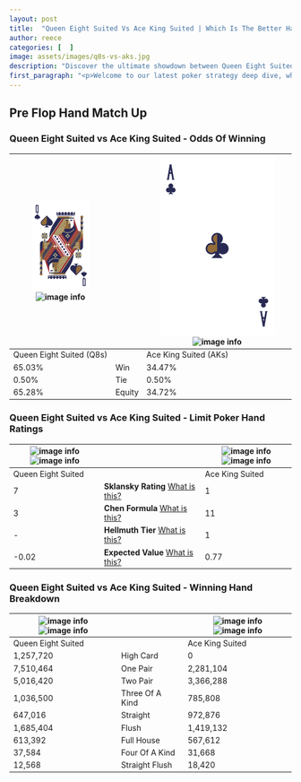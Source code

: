 ```yaml
---
layout: post
title:  "Queen Eight Suited Vs Ace King Suited | Which Is The Better Hand In Poker? A Complete Guide"
author: reece
categories: [  ]
image: assets/images/q8s-vs-aks.jpg
description: "Discover the ultimate showdown between Queen Eight Suited and Ace King Suited in poker! Uncover the odds, strategies, and scenarios where one hand triumphs over the other. Get ready to up your poker game with this thrilling analysis."
first_paragraph: "<p>Welcome to our latest poker strategy deep dive, where we're pitting two distinct hands against each other in a high-stakes showdown: Queen Eight Suited vs Ace King Suited.</p><p>In the dynamic world of poker, every decision counts, and knowing which hand holds the upper hand is key to your success at the table.</p><p>In this article, we'll dissect these two hands, explore the scenarios where one dominates the other, and equip you with the knowledge to make strategic choices that can tip the odds in your favor.</p><p>Get ready to unravel the intriguing dynamics of these poker hands and elevate your game to new heights.</p>"
---
```




[comment]: # (sp0)

## Pre Flop Hand Match Up

<div class="table hand-ratings" markdown="1"> 



### Queen Eight Suited vs Ace King Suited - Odds Of Winning


    
| ![image info](assets/images/hand1/Q.png) ![image info](assets/images/hand1/8s.png) |  | ![image info](assets/images/hand2/A.png) ![image info](assets/images/hand2/ks.png) |
| -------- | -------- | -------- |
| Queen Eight Suited (Q8s) |  | Ace King Suited (AKs) |
| 65.03% | Win | 34.47% |
| 0.50% | Tie | 0.50% |
| 65.28% | Equity | 34.72% |




[comment]: # (sp1)



### Queen Eight Suited vs Ace King Suited - Limit Poker Hand Ratings


    
| ![image info](https://www.riverpairs.com/assets/images/hand1/Q.png) ![image info](https://www.riverpairs.com/assets/images/hand1/8s.png) |  | ![image info](https://www.riverpairs.com/assets/images/hand2/A.png) ![image info](https://www.riverpairs.com/assets/images/hand2/ks.png) |
| -------- | -------- | -------- |
| Queen Eight Suited |  | Ace King Suited |
| 7 | **Sklansky Rating** [What is this?](/sklansky-rating-explained) | 1 |
| 3 | **Chen Formula** [What is this?](/chen-formula-explained) | 11 |
| - | **Hellmuth Tier** [What is this?](/Hellmuth-tier-explained) | 1 |
| -0.02 | **Expected Value** [What is this?](/expected-value-explained) | 0.77 |




[comment]: # (sp2)



### Queen Eight Suited vs Ace King Suited - Winning Hand Breakdown


    
| ![image info](https://www.riverpairs.com/assets/images/hand1/Q.png) ![image info](https://www.riverpairs.com/assets/images/hand1/8s.png) |  | ![image info](https://www.riverpairs.com/assets/images/hand2/A.png) ![image info](https://www.riverpairs.com/assets/images/hand2/ks.png) |
| -------- | -------- | -------- |
| Queen Eight Suited |  | Ace King Suited |
| 1,257,720 | High Card | 0 |
| 7,510,464 | One Pair | 2,281,104 |
| 5,016,420 | Two Pair | 3,366,288 |
| 1,036,500 | Three Of A Kind | 785,808 |
| 647,016 | Straight | 972,876 |
| 1,685,404 | Flush | 1,419,132 |
| 613,392 | Full House | 567,612 |
| 37,584 | Four Of A Kind | 31,668 |
| 12,568 | Straight Flush | 18,420 |




[comment]: # (sp3)



</div>

[comment]: # (sp4)



[comment]: # (sp5)

